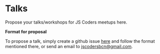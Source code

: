 # Talks

Propose your talks/workshops for JS Coders meetups here.

**Format for proposal**

To propose a talk, simply create a github issue [here](https://github.com/jscodersbcn/talks/issues/new) and follow the format mentioned there, or send an email to jscodersbcn@gmail.com.
